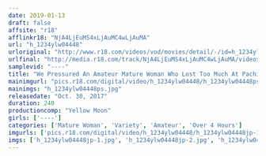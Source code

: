 ```yaml
---
date: 2019-01-13
draft: false
affsite: "r18"
afflinkr18: "NjA4LjEuMS4xLjAuMC4wLjAuMA"
url: "h_1234ylw04448"
urloriginal: "http://www.r18.com/videos/vod/movies/detail/-/id=h_1234ylw04448"
urlfinal: "http://media.r18.com/track/NjA4LjEuMS4xLjAuMC4wLjAuMA/videos/vod/movies/detail/-/id=h_1234ylw04448"
samplevid: "----"
title: "We Pressured An Amateur Mature Woman Who Lost Too Much At Pachinko Into Agreeing To Let Us Film Her While Fucking!"
mainimgurl: "pics.r18.com/digital/video/h_1234ylw04448/h_1234ylw04448ps.jpg"
mainimgs: "h_1234ylw04448ps.jpg"
releasedate: "Oct. 30, 2017"
duration: 240
productioncomp: "Yellow Moon"
girls: ['----']
categories: ['Mature Woman', 'Variety', 'Amateur', 'Over 4 Hours']
imgurls: ['pics.r18.com/digital/video/h_1234ylw04448/h_1234ylw04448jp-1.jpg', 'pics.r18.com/digital/video/h_1234ylw04448/h_1234ylw04448jp-2.jpg', 'pics.r18.com/digital/video/h_1234ylw04448/h_1234ylw04448jp-3.jpg', 'pics.r18.com/digital/video/h_1234ylw04448/h_1234ylw04448jp-4.jpg', 'pics.r18.com/digital/video/h_1234ylw04448/h_1234ylw04448jp-5.jpg', 'pics.r18.com/digital/video/h_1234ylw04448/h_1234ylw04448jp-6.jpg', 'pics.r18.com/digital/video/h_1234ylw04448/h_1234ylw04448jp-7.jpg', 'pics.r18.com/digital/video/h_1234ylw04448/h_1234ylw04448jp-8.jpg', 'pics.r18.com/digital/video/h_1234ylw04448/h_1234ylw04448jp-9.jpg', 'pics.r18.com/digital/video/h_1234ylw04448/h_1234ylw04448jp-10.jpg', 'pics.r18.com/digital/video/h_1234ylw04448/h_1234ylw04448jp-11.jpg', 'pics.r18.com/digital/video/h_1234ylw04448/h_1234ylw04448jp-12.jpg', 'pics.r18.com/digital/video/h_1234ylw04448/h_1234ylw04448jp-13.jpg', 'pics.r18.com/digital/video/h_1234ylw04448/h_1234ylw04448jp-14.jpg', 'pics.r18.com/digital/video/h_1234ylw04448/h_1234ylw04448jp-15.jpg', 'pics.r18.com/digital/video/h_1234ylw04448/h_1234ylw04448jp-16.jpg', 'pics.r18.com/digital/video/h_1234ylw04448/h_1234ylw04448jp-17.jpg', 'pics.r18.com/digital/video/h_1234ylw04448/h_1234ylw04448jp-18.jpg', 'pics.r18.com/digital/video/h_1234ylw04448/h_1234ylw04448jp-19.jpg', 'pics.r18.com/digital/video/h_1234ylw04448/h_1234ylw04448jp-20.jpg']
imgs: ['h_1234ylw04448jp-1.jpg', 'h_1234ylw04448jp-2.jpg', 'h_1234ylw04448jp-3.jpg', 'h_1234ylw04448jp-4.jpg', 'h_1234ylw04448jp-5.jpg', 'h_1234ylw04448jp-6.jpg', 'h_1234ylw04448jp-7.jpg', 'h_1234ylw04448jp-8.jpg', 'h_1234ylw04448jp-9.jpg', 'h_1234ylw04448jp-10.jpg', 'h_1234ylw04448jp-11.jpg', 'h_1234ylw04448jp-12.jpg', 'h_1234ylw04448jp-13.jpg', 'h_1234ylw04448jp-14.jpg', 'h_1234ylw04448jp-15.jpg', 'h_1234ylw04448jp-16.jpg', 'h_1234ylw04448jp-17.jpg', 'h_1234ylw04448jp-18.jpg', 'h_1234ylw04448jp-19.jpg', 'h_1234ylw04448jp-20.jpg']
---
```

